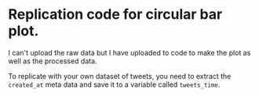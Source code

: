 # Replication code for circular bar plot. 



I can't upload the raw data but I have uploaded to code to make the plot as well as the processed data. 

To replicate with your own dataset of tweets, you need to extract the `created_at` meta data and save it to a variable called `tweets_time`. 

